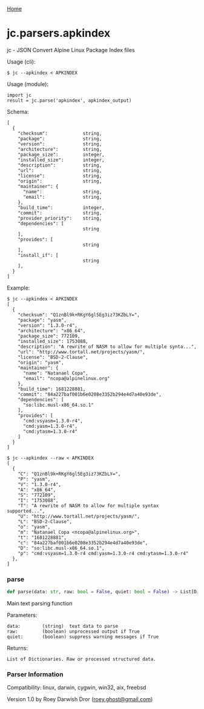 [Home](https://kellyjonbrazil.github.io/jc/)
<a id="jc.parsers.apkindex"></a>

# jc.parsers.apkindex

jc - JSON Convert Alpine Linux Package Index files

Usage (cli):

    $ jc --apkindex < APKINDEX

Usage (module):

    import jc
    result = jc.parse('apkindex', apkindex_output)

Schema:

    [
      {
        "checksum":             string,
        "package":              string,
        "version":              string,
        "architecture":         string,
        "package_size":         integer,
        "installed_size":       integer,
        "description":          string,
        "url":                  string,
        "license":              string,
        "origin":               string,
        "maintainer": {
          "name":               string,
          "email":              string,
        },
        "build_time":           integer,
        "commit":               string,
        "provider_priority":    string,
        "dependencies": [
                                string
        ],
        "provides": [
                                string
        ],
        "install_if": [
                                string
        ],
      }
    ]

Example:

    $ jc --apkindex < APKINDEX
    [
      {
        "checksum": "Q1znBl9k+RKgY6gl5Eg3iz73KZbLY=",
        "package": "yasm",
        "version": "1.3.0-r4",
        "architecture": "x86_64",
        "package_size": 772109,
        "installed_size": 1753088,
        "description": "A rewrite of NASM to allow for multiple synta...",
        "url": "http://www.tortall.net/projects/yasm/",
        "license": "BSD-2-Clause",
        "origin": "yasm",
        "maintainer": {
          "name": "Natanael Copa",
          "email": "ncopa@alpinelinux.org"
        },
        "build_time": 1681228881,
        "commit": "84a227baf001b6e0208e3352b294e4d7a40e93de",
        "dependencies": [
          "so:libc.musl-x86_64.so.1"
        ],
        "provides": [
          "cmd:vsyasm=1.3.0-r4",
          "cmd:yasm=1.3.0-r4",
          "cmd:ytasm=1.3.0-r4"
        ]
      }
    ]

    $ jc --apkindex --raw < APKINDEX
    [
      {
        "C": "Q1znBl9k+RKgY6gl5Eg3iz73KZbLY=",
        "P": "yasm",
        "V": "1.3.0-r4",
        "A": "x86_64",
        "S": "772109",
        "I": "1753088",
        "T": "A rewrite of NASM to allow for multiple syntax supported...",
        "U": "http://www.tortall.net/projects/yasm/",
        "L": "BSD-2-Clause",
        "o": "yasm",
        "m": "Natanael Copa <ncopa@alpinelinux.org>",
        "t": "1681228881",
        "c": "84a227baf001b6e0208e3352b294e4d7a40e93de",
        "D": "so:libc.musl-x86_64.so.1",
        "p": "cmd:vsyasm=1.3.0-r4 cmd:yasm=1.3.0-r4 cmd:ytasm=1.3.0-r4"
      },
    ]

<a id="jc.parsers.apkindex.parse"></a>

### parse

```python
def parse(data: str, raw: bool = False, quiet: bool = False) -> List[Dict]
```

Main text parsing function

Parameters:

    data:        (string)  text data to parse
    raw:         (boolean) unprocessed output if True
    quiet:       (boolean) suppress warning messages if True

Returns:

    List of Dictionaries. Raw or processed structured data.

### Parser Information
Compatibility:  linux, darwin, cygwin, win32, aix, freebsd

Version 1.0 by Roey Darwish Dror (roey.ghost@gmail.com)

